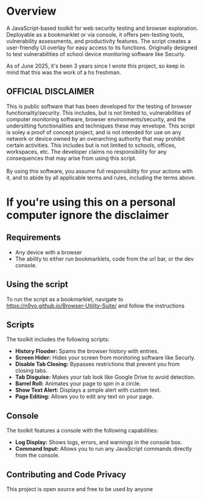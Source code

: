 # Overview

A JavaScript-based toolkit for web security testing and browser exploration. Deployable as a bookmarklet or via console, it offers pen-testing tools, vulnerability assessments, and productivity features. The script creates a user-friendly UI overlay for easy access to its functions. Originally designed to test vulnerabilities of school device monitoring software like Securly.

As of June 2025, it's been 3 years since I wrote this project, so keep in mind that this was the work of a hs freshman.

## OFFICIAL DISCLAIMER

This is public software that has been developed for the testing of browser functionality/security. This includes, but is not limited to, vulnerabilities of computer monitoring software, browser environments/security, and the undersitting functionalities and techniques these may envelope. This script is soley a proof of concept project, and is not intended for use on any network or device owned by an overarching authority that may prohibit certain activities. This includes but is not limited to schools, offices, workspaces, etc. The developer claims no responsibility for any consequences that may arise from using this script.<br><br>By using this software, you assume full responsibility for your actions with it, and to abide by all applicable terms and rules, including the terms above. 

# If you're using this on a personal computer ignore the disclaimer

## Requirements

- Any device with a browser
- The ability to either run bookmarklets, code from the url bar, or the dev console.

## Using the script

To run the script as a bookmarklet, navigate to https://n9vo.github.io/Browser-Utility-Suite/ and follow the instructions

## Scripts
The toolkit includes the following scripts:
- **History Flooder:** Spams the browser history with entries.
- **Screen Hider:** Hides your screen from monitoring software like Securly.
- **Disable Tab Closing:** Bypasses restrictions that prevent you from closing tabs.
- **Tab Disguise:** Makes your tab look like Google Drive to avoid detection.
- **Barrel Roll:** Animates your page to spin in a circle.
- **Show Text Alert:** Displays a simple alert with custom text.
- **Page Editing:** Allows you to edit any text on your page.

## Console
The toolkit features a console with the following capabilities:
- **Log Display:** Shows logs, errors, and warnings in the console box.
- **Command Input:** Allows you to run any JavaScript commands directly from the console.


## Contributing and Code Privacy

This project is open source and free to be used by anyone
